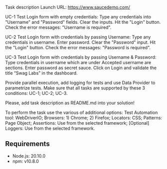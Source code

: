 Task description
Launch URL: https://www.saucedemo.com/

UC-1 Test Login form with empty credentials:
Type any credentials into "Username" and "Password" fields.
Clear the inputs.
Hit the "Login" button.
Check the error messages: "Username is required".


UC-2 Test Login form with credentials by passing Username:
Type any credentials in username.
Enter password.
Clear the "Password" input.
Hit the "Login" button.
Check the error messages: "Password is required".


UC-3 Test Login form with credentials by passing Username & Password:
Type credentials in username which are under Accepted username are sections.
Enter password as secret sauce.
Click on Login and validate the title “Swag Labs” in the dashboard.

Provide parallel execution, add logging for tests and use Data Provider to parametrize tests. Make sure that all tasks are supported by these 3 conditions: UC-1; UC-2; UC-3.

Please, add task description as README.md into your solution!


To perform the task use the various of additional options:
Test Automation tool: WebDriverIO;
Browsers: 1) Chrome; 2) Firefox;
Locators: CSS;
Patterns: Page Object;
Assertions: Use from the selected framework;
[Optional] Loggers: Use from the selected framework.


## Requirements
- Node.js: 20.10.0
- npm: v10.8.0
